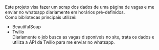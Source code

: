 Este projeto visa fazer um scrap dos dados de uma página de vagas e me enviar no whatsapp diariamente em horários pré-definidos.<br>
Como bibliotecas principais utilizei: <br> 
 - BeautifulSoup
 - Twilio <br>Diariamente o job busca as vagas disponíveis no site, trata os dados e utiliza a API da Twilio para me enviar no whatsapp.
